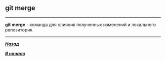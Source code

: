 ## git merge
---

**git merge** - команда для слияния полученных изменений и локального репозитория.




---

 [***Назад***](./udsoder.md)
 
 [***В начало***](../readme.md)